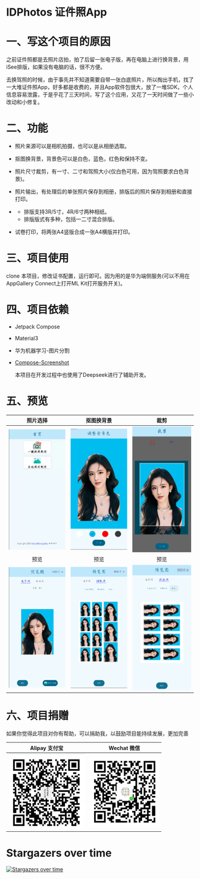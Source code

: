 # IDPhotos 证件照App
# 一、写这个项目的原因 #

之前证件照都是去照片店拍，拍了后留一张电子版，再在电脑上进行换背景，用iSee排版，如果没有电脑的话，很不方便。

去换驾照的时候，由于事先并不知道需要自带一张白底照片，所以掏出手机，找了一大堆证件照App，好多都是收费的，并且App软件包很大，放了一堆SDK，个人信息容易泄露，于是乎花了三天时间，写了这个应用，又花了一天时间做了一些小改动和小修复。

# 二、功能 #

- 照片来源可以是相机拍摄，也可以是从相册选取。

- 抠图换背景，背景色可以是白色，蓝色，红色和保持不变。

- 照片尺寸裁剪，有一寸、二寸和驾照大小(仅白色可用，因为驾照要求白色背景)。
- 照片输出，有处理后的单张照片保存到相册，排版后的照片保存到相册和直接打印。
- - 排版支持3R/5寸，4R/6寸两种相纸。
  - 排版版式有多种，包括一二寸混合排版。

- 试卷打印，将两张A4竖版合成一张A4横版并打印。

# 三、项目使用 #

clone 本项目，修改证书配置，运行即可。因为用的是华为端侧服务(可以不用在AppGallery Connect上打开ML Kit打开服务开关)。

# 四、项目依赖 #

- Jetpack Compose

- Material3

- 华为机器学习-图片分割

- [Compose-Screenshot](https://github.com/SmartToolFactory/Compose-Screenshot)

  本项目在开发过程中也使用了Deepseek进行了辅助开发。

# 五、预览 #

|                           照片选择                           |                          抠图换背景                          |                             裁剪                             |
| :----------------------------------------------------------: | :----------------------------------------------------------: | :----------------------------------------------------------: |
| <img src="images/image-20250709121705067.png" alt="image-20250709121705067" style="zoom:50%;" /> | <img src="images/image-20250709121806020.png" alt="image-20250709121806020" style="zoom:50%;" /> | <img src="images/image-20250709120323284.png" alt="image-20250709120323284" style="zoom:50%;" /> |
|                             预览                             |                             预览                             |                             预览                             |
| <img src="images/image-20250709120412676.png" alt="image-20250709120412676" style="zoom:50%;" /> | <img src="images/image-20250709120447254.png" alt="image-20250709120447254" style="zoom:50%;" /> | <img src="images/image-20250709120541345.png" alt="image-20250709120541345" style="zoom:50%;" /> |



# 六、项目捐赠 #

如果你觉得此项目对你有帮助，可以捐助我，以鼓励项目能持续发展，更加完善

|                        Alipay 支付宝                         |                         Wechat 微信                          |
| :----------------------------------------------------------: | :----------------------------------------------------------: |
| [<img src="images/alipay_donate.jpg" alt="alipay" style="zoom:50%;" />](https://github.com/Crazydear/Raspberry-4B/blob/master/images/alipay_donate.jpg) | [<img src="images/WeChat_donate.jpg" alt="wechat" style="zoom:50%;" />](https://github.com/Crazydear/Raspberry-4B/blob/master/images/WeChat_donate.jpg) |

# Stargazers over time

[![Stargazers over time](https://starchart.cc/Crazydear/IDPhotos.svg)](https://starchart.cc/Crazydear/IDPhotos)